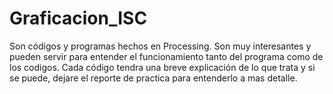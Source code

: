 # Graficacion_ISC
Son códigos y programas hechos en Processing. Son muy interesantes y pueden servir para entender el funcionamiento tanto del programa como de los codigos.
Cada código tendra una breve explicación de lo que trata y si se puede, dejare el reporte de practica para entenderlo a mas detalle.
